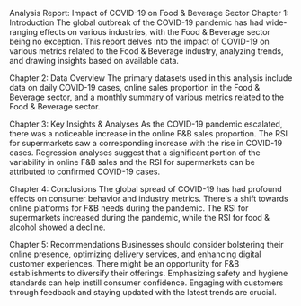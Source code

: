 Analysis Report: Impact of COVID-19 on Food & Beverage Sector
Chapter 1: Introduction
The global outbreak of the COVID-19 pandemic has had wide-ranging effects on various industries, with the Food & Beverage sector being no exception. This report delves into the impact of COVID-19 on various metrics related to the Food & Beverage industry, analyzing trends, and drawing insights based on available data.

Chapter 2: Data Overview
The primary datasets used in this analysis include data on daily COVID-19 cases, online sales proportion in the Food & Beverage sector, and a monthly summary of various metrics related to the Food & Beverage sector.

Chapter 3: Key Insights & Analyses
As the COVID-19 pandemic escalated, there was a noticeable increase in the online F&B sales proportion. The RSI for supermarkets saw a corresponding increase with the rise in COVID-19 cases. Regression analyses suggest that a significant portion of the variability in online F&B sales and the RSI for supermarkets can be attributed to confirmed COVID-19 cases.

Chapter 4: Conclusions
The global spread of COVID-19 has had profound effects on consumer behavior and industry metrics. There's a shift towards online platforms for F&B needs during the pandemic. The RSI for supermarkets increased during the pandemic, while the RSI for food & alcohol showed a decline.

Chapter 5: Recommendations
Businesses should consider bolstering their online presence, optimizing delivery services, and enhancing digital customer experiences. There might be an opportunity for F&B establishments to diversify their offerings. Emphasizing safety and hygiene standards can help instill consumer confidence. Engaging with customers through feedback and staying updated with the latest trends are crucial.

